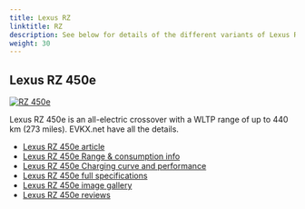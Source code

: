 ```yaml
---
title: Lexus RZ
linktitle: RZ
description: See below for details of the different variants of Lexus RZ
weight: 30
---
```

## Lexus RZ 450e

[![RZ 450e](https://media.evkx.net/multimedia/models/lexus/rz/rz_450e/main_1_st.jpg)](/models/lexus/rz/rz_450e/)

Lexus RZ 450e is an all-electric crossover with a WLTP range of up to 440 km (273 miles). EVKX.net have all the details. 

- [Lexus RZ 450e article](/models/lexus/rz/rz_450e/)
- [Lexus RZ 450e Range & consumption info](/models/lexus/rz/rz_450e//rangeandconsumption)
- [Lexus RZ 450e Charging curve and performance](/models/lexus/rz/rz_450e//chargingcurve)
- [Lexus RZ 450e full specifications](/models/lexus/rz/rz_450e//specifications)
- [Lexus RZ 450e image gallery](/models/lexus/rz/rz_450e//gallery)
- [Lexus RZ 450e reviews](/models/lexus/rz/rz_450e//reviews)

